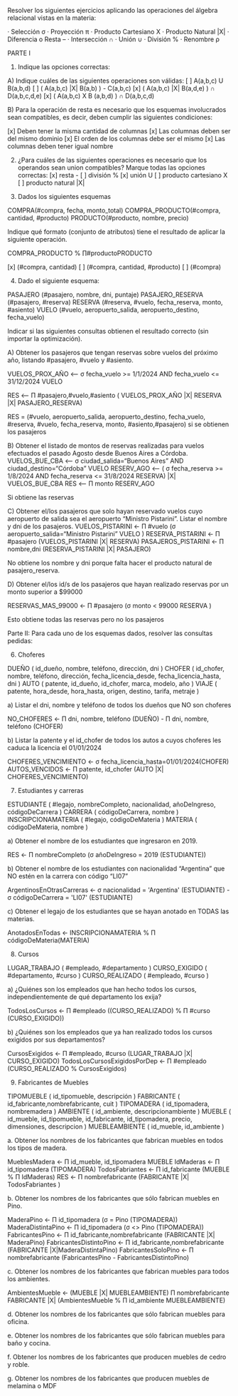 

Resolver los siguientes ejercicios aplicando las operaciones del álgebra relacional vistas 
en la materia:


· Selección σ 
· Proyección π 
· Producto Cartesiano  X 
· Producto Natural  |X| 
· Diferencia o Resta  – 
· Intersección ∩ 
· Unión ∪ 
· División  % 
· Renombre ρ 
  
 
PARTE I 
 
1)  Indique las opciones correctas: 
 
A) Indique cuáles de las siguientes operaciones son válidas: 
[ ] A(a,b,c) U B(a,b,d) 
[ ] ( A(a,b,c) |X| B(a,b) ) - C(a,b,c) 
[x] ( A(a,b,c) |X| B(a,d,e) ) ∩ D(a,b,c,d,e) 
[x] ( A(a,b,c) X B (a,b,d) ) ∩ D(a,b,c,d)  
 

B) Para la operación de resta es necesario que los esquemas involucrados sean 
compatibles, es decir, deben cumplir las siguientes condiciones:

[x] Deben tener la misma cantidad de columnas 
[x] Las columnas deben ser del mismo dominio 
[x] El orden de los columnas debe ser el mismo 
[x] Las columnas deben tener igual nombre 
 
 
2)  ¿Para cuáles de las siguientes operaciones es necesario que los operandos 
sean union compatibles? Marque todas las opciones correctas: 
[x] resta - 
[ ] división % 
[x] unión U 
[ ] producto cartesiano X 
[ ] producto natural |X| 
 
3)  Dados los siguientes esquemas 
 
COMPRA(#compra, fecha, monto_total) 
COMPRA_PRODUCTO(#compra, cantidad, #producto) 
PRODUCTO(#producto, nombre, precio) 
 
Indique qué formato (conjunto de atributos) tiene el resultado de aplicar la 
siguiente operación. 
 
COMPRA_PRODUCTO % ∏#productoPRODUCTO 
 
[x] (#compra, cantidad) 
[ ] (#compra, cantidad, #producto) 
[ ] (#compra) 
 
 

4) Dado el siguiente esquema: 
 
PASAJERO (#pasajero, nombre, dni, puntaje) 
PASAJERO_RESERVA (#pasajero, #reserva) 
RESERVA (#reserva, #vuelo, fecha_reserva, monto, #asiento) 
VUELO (#vuelo, aeropuerto_salida, aeropuerto_destino, fecha_vuelo) 
 
Indicar si las siguientes consultas obtienen el resultado correcto (sin importar la 
optimización). 
 
A)  Obtener los pasajeros que tengan reservas sobre vuelos del próximo año, 
listando #pasajero, #vuelo y #asiento. 

VUELOS_PROX_AÑO <— σ fecha_vuelo >= 1/1/2024 AND fecha_vuelo <= 31/12/2024 VUELO 

RES <— Π #pasajero,#vuelo,#asiento ( VUELOS_PROX_AÑO |X| RESERVA |X| PASAJERO_RESERVA) 

RES = (#vuelo, aeropuerto_salida, aeropuerto_destino, fecha_vuelo, #reserva, #vuelo, fecha_reserva, monto, #asiento,#pasajero) si se obtienen los pasajeros
 


B) Obtener el listado de montos de reservas realizadas para vuelos efectuados el 
pasado Agosto desde Buenos Aires a Córdoba. 
VUELOS_BUE_CBA <— σ ciudad_salida=“Buenos Aires” AND ciudad_destino=“Córdoba” VUELO 
RESERV_AGO <— ( σ fecha_reserva >= 1/8/2024 AND fecha_reserva <= 31/8/2024 RESERVA) |X| VUELOS_BUE_CBA 
RES <— Π monto RESERV_AGO 

Si obtiene las reservas
 

C) Obtener el/los pasajeros que solo hayan reservado vuelos cuyo aeropuerto de 
salida sea el aeropuerto “Ministro Pistarini”. Listar el nombre y dni de los 
pasajeros. 
VUELOS_PISTARINI <-  Π #vuelo (σ aeropuerto_salida=“Ministro Pistarini” VUELO ) 
RESERVA_PISTARINI <-  Π #pasajero (VUELOS_PISTARINI |X| RESERVA) 
PASAJEROS_PISTARINI <-  Π nombre,dni (RESERVA_PISTARINI |X| PASAJERO) 

No obtiene los nombre y dni porque falta hacer el producto natural de pasajero_reserva.


D) Obtener el/los id/s de los pasajeros que hayan realizado reservas por un 
monto superior a $99000 

RESERVAS_MAS_99000 <- Π #pasajero (σ monto < 99000 RESERVA ) 

Esto obtiene todas las reservas pero no los pasajeros


Parte II: Para cada uno de los esquemas dados, resolver las consultas pedidas: 
 
6) Choferes 
 
DUEÑO ( id_dueño, nombre, teléfono, dirección, dni ) 
CHOFER ( id_chofer, nombre, teléfono, dirección, fecha_licencia_desde, 
fecha_licencia_hasta, dni ) 
AUTO ( patente, id_dueño, id_chofer, marca, modelo, año ) 
VIAJE ( patente, hora_desde, hora_hasta, origen, destino, tarifa, metraje ) 
  
a) Listar el dni, nombre y teléfono de todos los dueños que NO son choferes 


NO_CHOFERES <- Π dni, nombre, teléfono (DUEÑO) - Π dni, nombre, teléfono (CHOFER)



b) Listar la patente y el id_chofer de todos los autos a cuyos choferes les caduca la licencia el 
01/01/2024 
 
CHOFERES_VENCIMIENTO <- σ fecha_licencia_hasta=01/01/2024(CHOFER) 
AUTOS_VENCIDOS <- Π patente, id_chofer (AUTO |X| CHOFERES_VENCIMIENTO)



7) Estudiantes y carreras 
 
ESTUDIANTE ( #legajo, nombreCompleto, nacionalidad, añoDeIngreso, códigoDeCarrera ) 
CARRERA ( códigoDeCarrera, nombre ) 
INSCRIPCIONAMATERIA ( #legajo, códigoDeMateria ) 
MATERIA ( códigoDeMateria, nombre ) 
  
a) Obtener el nombre de los estudiantes que ingresaron en 2019. 
 

RES <- Π nombreCompleto (σ añoDeIngreso = 2019 (ESTUDIANTE))

b) Obtener el nombre de los estudiantes con nacionalidad “Argentina” que NO estén en la 
carrera con código “LI07” 

ArgentinosEnOtrasCarreras <- σ nacionalidad = 'Argentina' (ESTUDIANTE) - σ códigoDeCarrera = 'LI07' (ESTUDIANTE)


c) Obtener el legajo de los estudiantes que se hayan anotado en TODAS las materias. 

AnotadosEnTodas <- INSCRIPCIONAMATERIA % Π códigoDeMateria(MATERIA)


8) Cursos 
 
LUGAR_TRABAJO ( #empleado, #departamento ) 
CURSO_EXIGIDO ( #departamento, #curso ) 
CURSO_REALIZADO ( #empleado, #curso ) 
 
 
a) ¿Quiénes son los empleados que han hecho todos los cursos, independientemente de qué 
departamento los exija? 

TodosLosCursos <- Π #empleado ((CURSO_REALIZADO) % Π #curso (CURSO_EXIGIDO))



b) ¿Quiénes son los empleados que ya han realizado todos los cursos exigidos por sus 
departamentos? 


CursosExigidos <- Π #empleado, #curso (LUGAR_TRABAJO |X| CURSO_EXIGIDO)
TodosLosCursosExigidosPorDep <- Π #empleado (CURSO_REALIZADO % CursosExigidos)

 
9) Fabricantes de Muebles 
 
TIPOMUEBLE ( id_tipomueble, descripción ) 
FABRICANTE ( id_fabricante,nombrefabricante, cuit ) 
TIPOMADERA ( id_tipomadera, nombremadera ) 
AMBIENTE ( id_ambiente, descripcionambiente ) 
MUEBLE ( id_mueble, id_tipomueble, id_fabricante, id_tipomadera, precio, dimensiones, descripcion ) 
MUEBLEAMBIENTE ( id_mueble, id_ambiente ) 
 
 
a.  Obtener los nombres de los fabricantes que fabrican muebles en todos los tipos de madera. 

MueblesMadera <- Π id_mueble, id_tipomadera MUEBLE
IdMaderas <-  Π id_tipomadera (TIPOMADERA)
TodosFabriantes <- Π id_fabricante (MUEBLE % Π IdMaderas)
RES <- Π nombrefabricante (FABRICANTE |X| TodosFabriantes )

b.  Obtener los nombres de los fabricantes que sólo fabrican muebles en Pino. 

MaderaPino <- Π id_tipomadera (σ = Pino (TIPOMADERA))
MaderaDistintaPino <- Π id_tipomadera (σ <> Pino (TIPOMADERA))
FabricantesPino <- Π id_fabricante,nombrefabricante (FABRICANTE |X| MaderaPino)
FabricantesDistintoPino <- Π id_fabricante,nombrefabricante (FABRICANTE |X|MaderaDistintaPino)
FabricantesSoloPino <- Π nombrefabricante (FabricantesPino - FabricantesDistintoPino)

c.  Obtener los nombres de los fabricantes que fabrican muebles para todos los ambientes. 

AmbientesMueble <- (MUEBLE |X| MUEBLEAMBIENTE)
Π nombrefabricante FABRICANTE |X| (AmbientesMueble % Π id_ambiente MUEBLEAMBIENTE)

d.  Obtener los nombres de los fabricantes que sólo fabrican muebles para oficina. 


e.  Obtener los nombres de los fabricantes que sólo fabrican muebles para baño y cocina.


f.  Obtener los nombres de los fabricantes que producen muebles de cedro y roble. 


g.  Obtener los nombres de los fabricantes que producen muebles de melamina o MDF